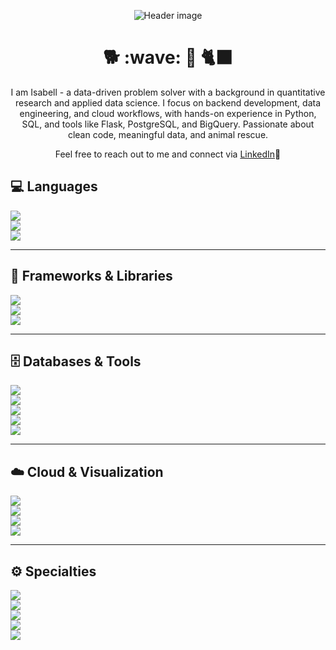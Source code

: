 <p align="center">
  <img src="https://raw.githubusercontent.com/isabellventouris/isabellventouris/main/header.png" alt="Header image" />
</p>

<h1 align='center'> 🐕 :wave: 👧 🐈‍⬛ </h1>
<p align='center'>
I am Isabell - a data-driven problem solver with a background in quantitative research and applied data science. I focus on backend development, data engineering, and cloud workflows, with hands-on experience in Python, SQL, and tools like Flask, PostgreSQL, and BigQuery. Passionate about clean code, meaningful data, and animal rescue.
</p>
<p align='center'>Feel free to reach out to me and connect via <a href="https://www.linkedin.com/in/isabell-sophie-ventouris/">LinkedIn</a>🙂</p>

<p align='center'>

</p>

## 💻 Languages  
![](https://img.shields.io/badge/Code-Python-informational?style=flat&logo=python&logoColor=white&color=2bbc8a)  
![](https://img.shields.io/badge/Code-SQL-informational?style=flat&logo=postgresql&logoColor=white&color=2bbc8a)  
![](https://img.shields.io/badge/Code-JavaScript-informational?style=flat&logo=javascript&logoColor=white&color=2bbc8a)

---

## 🧰 Frameworks & Libraries  
![](https://img.shields.io/badge/Framework-Flask-informational?style=flat&logo=flask&logoColor=white&color=2bbc8a)  
![](https://img.shields.io/badge/Framework-FastAPI-informational?style=flat&logo=fastapi&logoColor=white&color=2bbc8a)  
![](https://img.shields.io/badge/Framework-Express.js-informational?style=flat&logo=express&logoColor=white&color=2bbc8a)

---

## 🗄️ Databases & Tools  
![](https://img.shields.io/badge/Database-PostgreSQL-informational?style=flat&logo=postgresql&logoColor=white&color=2bbc8a)  
![](https://img.shields.io/badge/ORM-Prisma-informational?style=flat&logo=prisma&logoColor=white&color=2bbc8a)  
![](https://img.shields.io/badge/Tool-Git-informational?style=flat&logo=git&logoColor=white&color=2bbc8a)  
![](https://img.shields.io/badge/Tool-Postman-informational?style=flat&logo=postman&logoColor=white&color=2bbc8a)  
![](https://img.shields.io/badge/Tool-Docker-informational?style=flat&logo=docker&logoColor=white&color=2bbc8a)

---

## ☁️ Cloud & Visualization  
![](https://img.shields.io/badge/Visualization-Tableau-informational?style=flat&logo=tableau&logoColor=white&color=2bbc8a)  
![](https://img.shields.io/badge/Visualization-Power%20BI-informational?style=flat&logo=powerbi&logoColor=white&color=2bbc8a)  
![](https://img.shields.io/badge/Cloud-Google%20Cloud-informational?style=flat&logo=googlecloud&logoColor=white&color=2bbc8a)  
![](https://img.shields.io/badge/Cloud-AWS-informational?style=flat&logo=amazonaws&logoColor=white&color=2bbc8a)

---

## ⚙️ Specialties  
![](https://img.shields.io/badge/Specialty-API%20Development-informational?style=flat&color=2bbc8a)  
![](https://img.shields.io/badge/Specialty-JWT%20Auth-informational?style=flat&color=2bbc8a)  
![](https://img.shields.io/badge/Specialty-Role--Based%20Access-informational?style=flat&color=2bbc8a)  
![](https://img.shields.io/badge/Specialty-ETL%20Pipelines-informational?style=flat&color=2bbc8a)  
![](https://img.shields.io/badge/Specialty-ML%20Deployment-informational?style=flat&color=2bbc8a)

